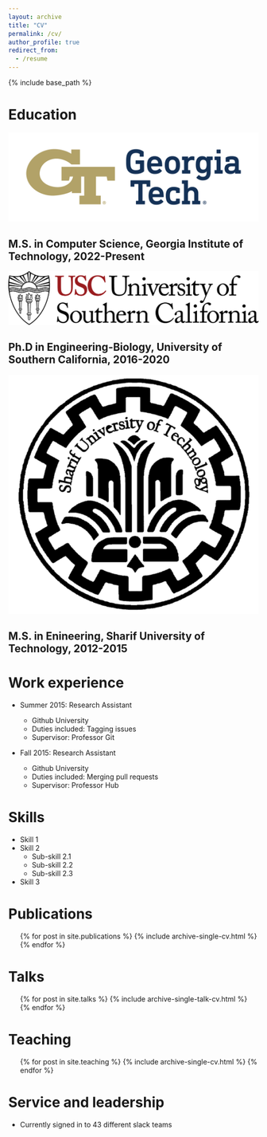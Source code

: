```yaml
---
layout: archive
title: "CV"
permalink: /cv/
author_profile: true
redirect_from:
  - /resume
---
```


{% include base_path %}

Education
======


![GT_logo.png](..%2FImages%2FGT_logo.png)
## M.S. in Computer Science, Georgia Institute of Technology, 2022-Present


![usc_logo.png](..%2FImages%2Fusc_logo.png)
## Ph.D in Engineering-Biology, University of Southern California, 2016-2020


![sharif_logo.png](..%2FImages%2Fsharif_logo.png)
## M.S. in Enineering, Sharif University of Technology, 2012-2015
  

Work experience
======
* Summer 2015: Research Assistant
  * Github University
  * Duties included: Tagging issues
  * Supervisor: Professor Git

* Fall 2015: Research Assistant
  * Github University
  * Duties included: Merging pull requests
  * Supervisor: Professor Hub
  
Skills
======
* Skill 1
* Skill 2
  * Sub-skill 2.1
  * Sub-skill 2.2
  * Sub-skill 2.3
* Skill 3

Publications
======
  <ul>{% for post in site.publications %}
    {% include archive-single-cv.html %}
  {% endfor %}</ul>
  
Talks
======
  <ul>{% for post in site.talks %}
    {% include archive-single-talk-cv.html %}
  {% endfor %}</ul>
  
Teaching
======
  <ul>{% for post in site.teaching %}
    {% include archive-single-cv.html %}
  {% endfor %}</ul>
  
Service and leadership
======
* Currently signed in to 43 different slack teams
